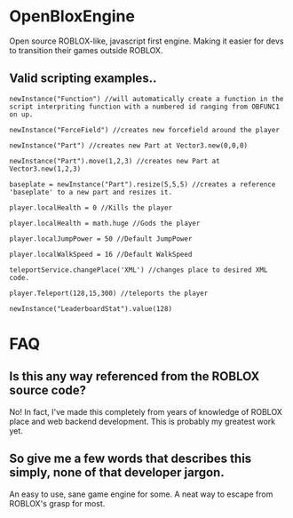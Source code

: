 # OpenBloxEngine
Open source ROBLOX-like, javascript first engine. Making it easier for devs to transition their games outside ROBLOX.

## Valid scripting examples..
`newInstance("Function") //will automatically create a function in the script interpriting function with a numbered id ranging from OBFUNC1 on up.`

`newInstance("ForceField") //creates new forcefield around the player`

`newInstance("Part") //creates new Part at Vector3.new(0,0,0)`

`newInstance("Part").move(1,2,3) //creates new Part at Vector3.new(1,2,3)`

`baseplate = newInstance("Part").resize(5,5,5) //creates a reference 'baseplate' to a new part and resizes it.`

`player.localHealth = 0 //Kills the player`

`player.localHealth = math.huge //Gods the player`

`player.localJumpPower = 50 //Default JumpPower`

`player.localWalkSpeed = 16 //Default WalkSpeed`

`teleportService.changePlace('XML') //changes place to desired XML code.`

`player.Teleport(128,15,300) //teleports the player`

`newInstance("LeaderboardStat").value(128)`


# FAQ

## Is this any way referenced from the ROBLOX source code?
No! In fact, I've made this completely from years of knowledge of ROBLOX place and web backend development. This is probably my greatest work yet.

## So give me a few words that describes this simply, none of that developer jargon.
An easy to use, sane game engine for some. A neat way to escape from ROBLOX's grasp for most.
